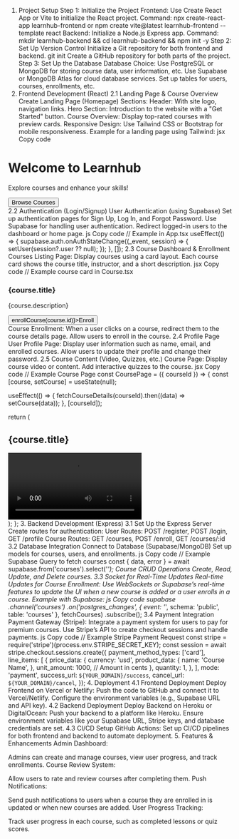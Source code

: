 
1. Project Setup
Step 1: Initialize the Project
Frontend: Use Create React App or Vite to initialize the React project.
Command: npx create-react-app learnhub-frontend or npm create vite@latest learnhub-frontend --template react
Backend: Initialize a Node.js Express app.
Command: mkdir learnhub-backend && cd learnhub-backend && npm init -y
Step 2: Set Up Version Control
Initialize a Git repository for both frontend and backend.
git init
Create a GitHub repository for both parts of the project.
Step 3: Set Up the Database
Database Choice: Use PostgreSQL or MongoDB for storing course data, user information, etc.
Use Supabase or MongoDB Atlas for cloud database services.
Set up tables for users, courses, enrollments, etc.
2. Frontend Development (React)
2.1 Landing Page & Course Overview
Create Landing Page (Homepage)
Sections:
Header: With site logo, navigation links.
Hero Section: Introduction to the website with a "Get Started" button.
Course Overview: Display top-rated courses with preview cards.
Responsive Design:
Use Tailwind CSS or Bootstrap for mobile responsiveness.
Example for a landing page using Tailwind:
jsx
Copy code
<div className="flex flex-col justify-center items-center">
  <h1 className="text-3xl font-bold">Welcome to Learnhub</h1>
  <p className="text-xl mt-2">Explore courses and enhance your skills!</p>
  <button className="mt-4 p-2 bg-blue-500 text-white rounded">Browse Courses</button>
</div>
2.2 Authentication (Login/Signup)
User Authentication (using Supabase)
Set up authentication pages for Sign Up, Log In, and Forgot Password.
Use Supabase for handling user authentication.
Redirect logged-in users to the dashboard or home page.
js
Copy code
// Example in App.tsx
useEffect(() => {
  supabase.auth.onAuthStateChange((_event, session) => {
    setUser(session?.user ?? null);
  });
}, []);
2.3 Course Dashboard & Enrollment
Courses Listing Page:
Display courses using a card layout.
Each course card shows the course title, instructor, and a short description.
jsx
Copy code
// Example course card in Course.tsx
<div className="card">
  <h3>{course.title}</h3>
  <p>{course.description}</p>
  <button onClick={() => enrollCourse(course.id)}>Enroll</button>
</div>
Course Enrollment:
When a user clicks on a course, redirect them to the course details page.
Allow users to enroll in the course.
2.4 Profile Page
User Profile Page:
Display user information such as name, email, and enrolled courses.
Allow users to update their profile and change their password.
2.5 Course Content (Video, Quizzes, etc.)
Course Page:
Display course video or content.
Add interactive quizzes to the course.
jsx
Copy code
// Example Course Page
const CoursePage = ({ courseId }) => {
  const [course, setCourse] = useState(null);
  
  useEffect(() => {
    fetchCourseDetails(courseId).then((data) => setCourse(data));
  }, [courseId]);
  
  return (
    <div>
      <h2>{course.title}</h2>
      <video src={course.videoUrl} controls />
      <Quiz courseId={courseId} />
    </div>
  );
};
3. Backend Development (Express)
3.1 Set Up the Express Server
Create routes for authentication:
User Routes: POST /register, POST /login, GET /profile
Course Routes: GET /courses, POST /enroll, GET /courses/:id
3.2 Database Integration
Connect to Database (Supabase/MongoDB)
Set up models for courses, users, and enrollments.
js
Copy code
// Example Supabase Query to fetch courses
const { data, error } = await supabase.from('courses').select('*');
Course CRUD Operations
Create, Read, Update, and Delete courses.
3.3 Socket for Real-Time Updates
Real-time Updates for Course Enrollment:
Use WebSockets or Supabase’s real-time features to update the UI when a new course is added or a user enrolls in a course.
Example with Supabase:
js
Copy code
supabase
  .channel('courses')
  .on('postgres_changes', { event: '*', schema: 'public', table: 'courses' }, fetchCourses)
  .subscribe();
3.4 Payment Integration
Payment Gateway (Stripe):
Integrate a payment system for users to pay for premium courses.
Use Stripe’s API to create checkout sessions and handle payments.
js
Copy code
// Example Stripe Payment Request
const stripe = require('stripe')(process.env.STRIPE_SECRET_KEY);
const session = await stripe.checkout.sessions.create({
  payment_method_types: ['card'],
  line_items: [
    {
      price_data: {
        currency: 'usd',
        product_data: {
          name: 'Course Name',
        },
        unit_amount: 1000, // Amount in cents
      },
      quantity: 1,
    },
  ],
  mode: 'payment',
  success_url: `${YOUR_DOMAIN}/success`,
  cancel_url: `${YOUR_DOMAIN}/cancel`,
});
4. Deployment
4.1 Frontend Deployment
Deploy Frontend on Vercel or Netlify:
Push the code to GitHub and connect it to Vercel/Netlify.
Configure the environment variables (e.g., Supabase URL and API key).
4.2 Backend Deployment
Deploy Backend on Heroku or DigitalOcean:
Push your backend to a platform like Heroku.
Ensure environment variables like your Supabase URL, Stripe keys, and database credentials are set.
4.3 CI/CD Setup
GitHub Actions: Set up CI/CD pipelines for both frontend and backend to automate deployment.
5. Features & Enhancements
Admin Dashboard:

Admins can create and manage courses, view user progress, and track enrollments.
Course Review System:

Allow users to rate and review courses after completing them.
Push Notifications:

Send push notifications to users when a course they are enrolled in is updated or when new courses are added.
User Progress Tracking:

Track user progress in each course, such as completed lessons or quiz scores.
